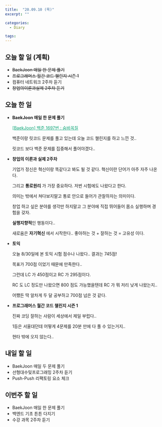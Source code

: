 ```yaml
---
title:  "20.09.10 (목)"
excerpt: ""

categories:
  - Diary

tags:
---
```


## 오늘 할 일 (계획)

- ~~BaekJoon 매일 한 문제 풀기~~
- ~~프로그래머스 월간 코드 챌린지 시즌 1~~
- 컴퓨터 네트워크 2주차 듣기
- ~~창업의이론과실제 2주차 듣기~~

## 오늘 한 일

- **BaekJoon 매일 한 문제 풀기**

  <a href="https://nam-ki-bok.github.io/baekjoon/Baek_HideAndSeek/" style="color:#0FA678">[BaekJoon] 백준 1697번 : 숨바꼭질</a>

  백준이랑 릿코드 문제를 풀고 있는데 오늘 코드 챌린지를 하고 느낀 것..

  릿코드 보다 백준 문제를 집중해서 풀어야겠다..

- **창업의 이론과 실제 2주차**

  기업가 정신은 혁신이랑 똑같다고 봐도 될 것 같다. 혁신이란 단어가 아주 자주 나온다.
  
  그리고 **통로원리** 가 가장 중요하다. 저번 시험에도 나왔다고 한다.
  
  의미는 밖에서 쳐다보지말고 통로 안으로 들어가 관찰하자는 의미이다.
  
  창업 하고 싶은 분야를 생각만 하지말고 그 분야에 직접 뛰어들어 몸소 실행하며 경험을 갖자.
  
  **실행지향적**인 행동이다..
  
  새로움은 **자기혁신** 에서 시작한다.. 좋아하는 것 + 잘하는 것 = 고유성 이다.
  
- **토익**

  오늘 8/30일에 본 토익 시험 점수나 나왔다.. 결과는 745점!

  목표가 700점 이었기 때문에 만족한다..

  그런데 LC 가 450점이고 RC 가 295점이다.

  RC 도 LC 정도만 나왔으면 800 점도 가능했을텐데 RC 가 뭐 저리 낮게 나왔는지..

  어쨌든 딱 알차게 두 달 공부하고 700점 넘은 것 같다.

- **프로그래머스 월간 코드 챌린지 시즌 1**

  진짜 코딩 잘하는 사람이 세상에서 제일 부럽다..

  1등은 서울대던데 어떻게 4문제를 20분 만에 다 풀 수 있는거지..

  현타 밖에 오지 않는다..

## 내일 할 일

- BaekJoon 매일 두 문제 풀기
- 선형대수및프로그래밍 2주차 듣기
- Push-Push 리팩토링 요소 체크

## 이번주 할 일

- BaekJoon 매일 한 문제 풀기
- 백엔드 기초 튼튼 다지기
- 수강 과목 2주차 듣기
